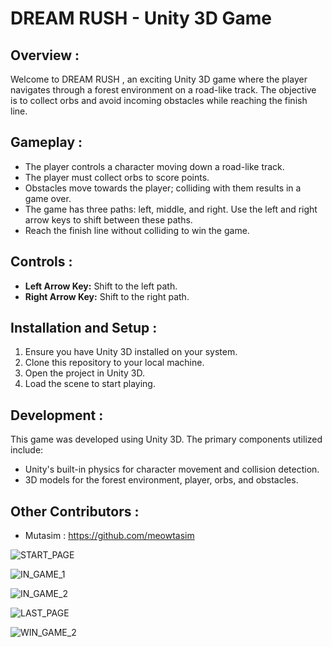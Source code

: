 # DREAM RUSH - Unity 3D Game

## Overview :
Welcome to DREAM RUSH , an exciting Unity 3D game where the player navigates through a forest environment on a road-like track. The objective is to collect orbs and avoid incoming obstacles while reaching the finish line.

## Gameplay :
* The player controls a character moving down a road-like track.
* The player must collect orbs to score points.
* Obstacles move towards the player; colliding with them results in a game over.
* The game has three paths: left, middle, and right. Use the left and right arrow keys to shift between these paths.
* Reach the finish line without colliding to win the game.

## Controls :
* **Left Arrow Key:** Shift to the left path.
* **Right Arrow Key:** Shift to the right path.

## Installation and Setup :
1. Ensure you have Unity 3D installed on your system.
2. Clone this repository to your local machine.
3. Open the project in Unity 3D.
4. Load the scene to start playing.

## Development :
This game was developed using Unity 3D. The primary components utilized include:
* Unity's built-in physics for character movement and collision detection.
* 3D models for the forest environment, player, orbs, and obstacles.

## Other Contributors :
* Mutasim : https://github.com/meowtasim

![START_PAGE](https://github.com/SAKETHVUNKA/Dream_Rush/assets/106236218/3b57697b-aef1-414f-832c-a3c92ae04bc6)

![IN_GAME_1](https://github.com/SAKETHVUNKA/Dream_Rush/assets/106236218/72ca2ab2-ff96-464e-8011-0bdc1232dee8)

![IN_GAME_2](https://github.com/SAKETHVUNKA/Dream_Rush/assets/106236218/1ec0007f-825b-4b54-adb7-b788d3147fda)

![LAST_PAGE](https://github.com/SAKETHVUNKA/Dream_Rush/assets/106236218/4259a69f-ae4e-43c2-8c9c-03c91f6281a6)

![WIN_GAME_2](https://github.com/SAKETHVUNKA/Dream_Rush/assets/106236218/f4e89ee7-6e3a-4fa8-9324-b6b6f39aa138)
